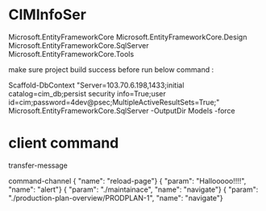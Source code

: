 # CIMInfoSer

Microsoft.EntityFrameworkCore
Microsoft.EntityFrameworkCore.Design
Microsoft.EntityFrameworkCore.SqlServer
Microsoft.EntityFrameworkCore.Tools

make sure project build success before run below command :

Scaffold-DbContext "Server=103.70.6.198,1433;initial catalog=cim_db;persist security info=True;user id=cim;password=4dev@psec;MultipleActiveResultSets=True;" Microsoft.EntityFrameworkCore.SqlServer -OutputDir Models -force

# client command 
transfer-message

command-channel
{ "name": "reload-page"}
{ "param": "Hallooooo!!!!", "name": "alert"}
{ "param": "./maintainace", "name": "navigate"}
{ "param": "./production-plan-overview/PRODPLAN-1", "name": "navigate"}

